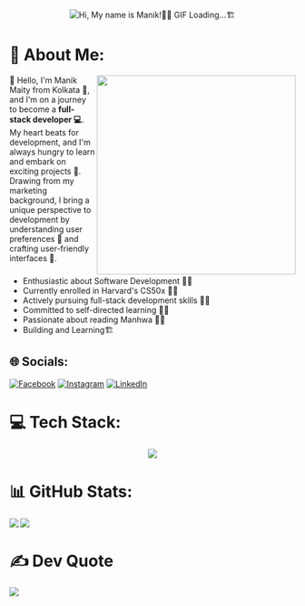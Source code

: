  <div align="center">
<img align='center' src='https://github.com/ManikMaity/ManikMaity/assets/110734724/435689f3-b962-4e64-9e66-48de979d2494' alt = "Hi, My name is Manik!👨‍💻 GIF Loading...🏗">
   
  </div >


# 💫 About Me:
<img align='right' src='https://media.giphy.com/media/bGgsc5mWoryfgKBx1u/giphy.gif' width='350' > 

🔭 Hello,</b> I'm Manik Maity from Kolkata 🌆, and I'm on a journey to become a <strong>full-stack developer 💻</strong>. My heart beats for development, and I'm always hungry to learn and embark on exciting projects 🚀. Drawing from my marketing background, I bring a unique perspective to development by understanding user preferences 🧐 and crafting user-friendly interfaces 🎨.

###
- Enthusiastic about Software Development 👨‍💻
- Currently enrolled in Harvard's CS50x 👨‍🎓
- Actively pursuing full-stack development skills 🦸‍♂️
- Committed to self-directed learning 👨‍🔧
- Passionate about reading Manhwa 🙆‍♂️
- Building and Learning🏗


## 🌐 Socials:
[![Facebook](https://img.shields.io/badge/Facebook-%231877F2.svg?logo=Facebook&logoColor=white)](https://facebook.com/manik.maity.5099940) [![Instagram](https://img.shields.io/badge/Instagram-%23E4405F.svg?logo=Instagram&logoColor=white)](https://instagram.com/_its_manik) [![LinkedIn](https://img.shields.io/badge/LinkedIn-%230077B5.svg?logo=linkedin&logoColor=white)](https://linkedin.com/in/manikmaity) 

# 💻 Tech Stack:
<p align="center">
  <a href="https://skillicons.dev">
    <img src="https://skillicons.dev/icons?i=js,html,css,bootstrap,git,c,tailwind" />
  </a>
</p>

# 📊 GitHub Stats:
 <img align="left" src='https://github-readme-streak-stats.herokuapp.com?user=ManikMaity&theme=dark'>
  <img align="center" src='https://github-readme-stats.vercel.app/api/top-langs/?username=ManikMaity&theme=dark&hide_border=false&include_all_commits=true&count_private=false&layout=compact'> <br>


# ✍️ Dev Quote
![](https://quotes-github-readme.vercel.app/api?type=horizontal&theme=radical)

